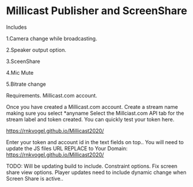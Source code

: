 # Millicast Publisher and ScreenShare
Includes


1.Camera change while broadcasting.

2.Speaker output option.

3.SceenShare

4.Mic Mute

5.Bitrate change


Requirements.
Millicast.com account.

Once you have created a Millicast.com account.
Create a stream name making sure you select *anyname
Select the Millciast.com API tab for the stream label and token created.
You can quickly test your token here.

https://rnkvogel.github.io/Millicast2020/

Enter your token and account id in the text fields on top..
You will need to update the JS files URL
REPLACE to Your Domain:  https://rnkvogel.github.io/Millicast2020/ 

TODO:
Will be updating build to include.
Constraint options.
Fix screen share view options.
Player updates need to include dynamic change when Screen Share is active..


